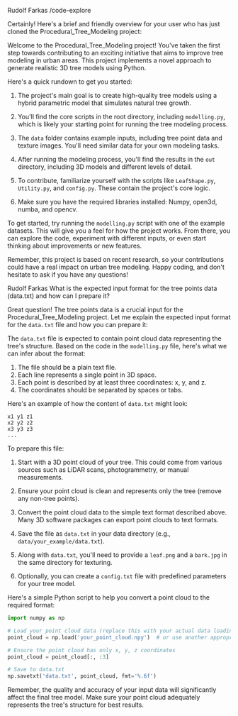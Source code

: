 Rudolf Farkas
/code-explore

Certainly! Here's a brief and friendly overview for your user who has just cloned the Procedural_Tree_Modeling project:

Welcome to the Procedural_Tree_Modeling project! You've taken the first step towards contributing to an exciting initiative that aims to improve tree modeling in urban areas. This project implements a novel approach to generate realistic 3D tree models using Python.

Here's a quick rundown to get you started:

1. The project's main goal is to create high-quality tree models using a hybrid parametric model that simulates natural tree growth.

2. You'll find the core scripts in the root directory, including `modelling.py`, which is likely your starting point for running the tree modeling process.

3. The `data` folder contains example inputs, including tree point data and texture images. You'll need similar data for your own modeling tasks.

4. After running the modeling process, you'll find the results in the `out` directory, including 3D models and different levels of detail.

5. To contribute, familiarize yourself with the scripts like `LeafShape.py`, `Utility.py`, and `config.py`. These contain the project's core logic.

6. Make sure you have the required libraries installed: Numpy, open3d, numba, and opencv.

To get started, try running the `modelling.py` script with one of the example datasets. This will give you a feel for how the project works. From there, you can explore the code, experiment with different inputs, or even start thinking about improvements or new features.

Remember, this project is based on recent research, so your contributions could have a real impact on urban tree modeling. Happy coding, and don't hesitate to ask if you have any questions!

Rudolf Farkas
What is the expected input format for the tree points data (data.txt) and how can I prepare it?

Great question! The tree points data is a crucial input for the Procedural_Tree_Modeling project. Let me explain the expected input format for the `data.txt` file and how you can prepare it:

The `data.txt` file is expected to contain point cloud data representing the tree's structure. Based on the code in the `modelling.py` file, here's what we can infer about the format:

1. The file should be a plain text file.
2. Each line represents a single point in 3D space.
3. Each point is described by at least three coordinates: x, y, and z.
4. The coordinates should be separated by spaces or tabs.

Here's an example of how the content of `data.txt` might look:

```
x1 y1 z1
x2 y2 z2
x3 y3 z3
...
```

To prepare this file:

1. Start with a 3D point cloud of your tree. This could come from various sources such as LiDAR scans, photogrammetry, or manual measurements.

2. Ensure your point cloud is clean and represents only the tree (remove any non-tree points).

3. Convert the point cloud data to the simple text format described above. Many 3D software packages can export point clouds to text formats.

4. Save the file as `data.txt` in your data directory (e.g., `data/your_example/data.txt`).

5. Along with `data.txt`, you'll need to provide a `leaf.png` and a `bark.jpg` in the same directory for texturing.

6. Optionally, you can create a `config.txt` file with predefined parameters for your tree model.

Here's a simple Python script to help you convert a point cloud to the required format:

```python
import numpy as np

# Load your point cloud data (replace this with your actual data loading method)
point_cloud = np.load('your_point_cloud.npy')  # or use another appropriate method

# Ensure the point cloud has only x, y, z coordinates
point_cloud = point_cloud[:, :3]

# Save to data.txt
np.savetxt('data.txt', point_cloud, fmt='%.6f')
```

Remember, the quality and accuracy of your input data will significantly affect the final tree model. Make sure your point cloud adequately represents the tree's structure for best results.
